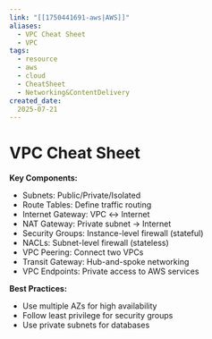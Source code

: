 ```yaml
---
link: "[[1750441691-aws|AWS]]"
aliases: 
  - VPC Cheat Sheet
  - VPC
tags:
  - resource
  - aws
  - cloud
  - CheatSheet
  - Networking&ContentDelivery
created_date:
  2025-07-21
---
```

# VPC Cheat Sheet
**Key Components:**
- Subnets: Public/Private/Isolated
- Route Tables: Define traffic routing
- Internet Gateway: VPC ↔ Internet
- NAT Gateway: Private subnet → Internet
- Security Groups: Instance-level firewall (stateful)
- NACLs: Subnet-level firewall (stateless)
- VPC Peering: Connect two VPCs
- Transit Gateway: Hub-and-spoke networking
- VPC Endpoints: Private access to AWS services

**Best Practices:**
- Use multiple AZs for high availability
- Follow least privilege for security groups
- Use private subnets for databases
